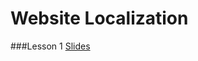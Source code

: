 Website Localization
============================

###Lesson 1
[Slides](http://slides.com/miis-l10n-ns/deck)